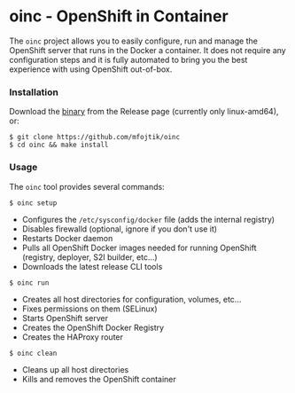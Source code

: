 oinc - OpenShift in Container
==============================

The `oinc` project allows you to easily configure, run and manage the OpenShift
server that runs in the Docker a container. It does not require any configuration
steps and it is fully automated to bring you the best experience with using
OpenShift out-of-box.

### Installation

Download the [binary](https://github.com/mfojtik/oinc/releases/download/v0.0.1/oinc-linux-amd64) from the Release page (currently only linux-amd64), or:

```console
$ git clone https://github.com/mfojtik/oinc
$ cd oinc && make install
```

### Usage

The `oinc` tool provides several commands:

`$ oinc setup`

* Configures the `/etc/sysconfig/docker` file (adds the internal registry)
* Disables firewalld (optional, ignore if you don't use it)
* Restarts Docker daemon
* Pulls all OpenShift Docker images needed for running OpenShift (registry, deployer, S2I builder, etc...)
* Downloads the latest release CLI tools

`$ oinc run`

* Creates all host directories for configuration, volumes, etc...
* Fixes permissions on them (SELinux)
* Starts OpenShift server
* Creates the OpenShift Docker Registry
* Creates the HAProxy router

`$ oinc clean`

* Cleans up all host directories
* Kills and removes the OpenShift container

